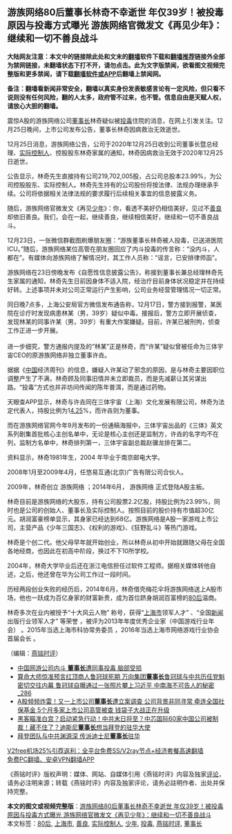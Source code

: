  <h2>游族网络80后董事长林奇不幸逝世 年仅39岁！被投毒原因与投毒方式曝光 游族网络官微发文《再见少年》：继续和一切不善良战斗</h2> <p class="notice"><b>大陆网友注意：本文中的链接除此处和文末的<a href="https://github.com/bannedbook/fanqiang" >翻墙</a>软件下载和<a href="https://github.com/killgcd/justmysocks/blob/master/README.md">翻墙推荐</a>链接外全部为禁网链接，未翻墙状态下打不开，请勿点击。此为文字版禁闻，欲看图文视频完整版和更多禁闻，请下载<a href="https://github.com/bannedbook/fanqiang">翻墙软件或APP</a>后翻墙上禁闻网。</p><p>备注：翻墙看新闻非常安全，翻墙以真实身份发表敏感言论有一定风险，但只看不说则没有任何风险，翻的人太多，政府管不过来，也不管。信息自由是天赋人权，请放心大胆的翻墙。</b></p>  <div class="entry">  <p></p> <p>震惊A股的游族网络公司<a href="https://www.bannedbook.org/bnews/tag/%e8%91%a3%e4%ba%8b%e9%95%bf/" class="st_tag internal_tag" rel="tag" title="标签 董事长 下的日志">董事长</a>林奇疑似被<a href="https://www.bannedbook.org/bnews/tag/%E6%8A%95%E6%AF%92/" class="st_tag internal_tag" rel="tag" title="标签 投毒 下的日志">投毒</a>住院的消息&#65292;在网上引发关注&#12290;12月25日晚间&#65292;上市公司发布公告&#65292;董事长林奇因病救治无效逝世&#12290;</p> <p>   12月25日消息&#65292;游族网络公告&#65292;公司于2020年12月25日收到公司董事长暨总经理&#12289;<a href="https://www.bannedbook.org/bnews/tag/%E5%AE%9E%E9%99%85%E6%8E%A7%E5%88%B6%E4%BA%BA/" class="st_tag internal_tag" rel="tag" title="标签 实际控制人 下的日志">实际控制人</a>&#12289;控股股东林奇家属的通知&#65292;林奇因病救治无效于2020年12月25日逝世&#12290;</p> <p>公告显示&#65292;林奇先生直接持有公司219,702,005股&#65292;占公司总股本23.99%&#65292;为公司控股股东&#12289;实际控制人&#12290;林奇先生持有的公司股份将按法律&#12289;法规办理继承手续&#12290;公司将依据相关法律法规的要求履行后续相关事宜的信息披露义务&#12290;</p> <p>随后&#65292;游族网络官微发文&#12298;再见<a href="https://www.bannedbook.org/bnews/tag/%E5%B0%91%E5%B9%B4/" class="st_tag internal_tag" rel="tag" title="标签 少年 下的日志">少年</a>&#12299;&#65306;你&#65292;看透不美好仍相信美好&#65292;见过不<a href="https://www.bannedbook.org/bnews/tag/%E5%96%84%E8%89%AF/" class="st_tag internal_tag" rel="tag" title="标签 善良 下的日志">善良</a>却依旧善良&#12290;我们&#65292;会在一起&#65292;继续善良&#65292;继续相信美好&#65292;继续和一切不善良战斗&#12290;</p>  <p>12月23日&#65292;一张微信群截图刷爆朋友圈&#65306;&#8220;游族董事长林奇被人投毒&#65292;已送进医院ICU&#12290;&#8221;随后&#65292;游族网络某位高管在朋友圈回应了内斗投毒的传言称&#65306;&#8220;没内斗&#65292;人都在&#8221;&#12290;有媒体向游族网络了解情况时&#65292;其工作人员称&#65306;&#8220;谣言&#65292;已安排律师函&#8221;&#12290;</p> <p>游族网络在23日傍晚发布&#12298;自愿性信息披露公告&#12299;&#65292;称接到董事长兼总经理林奇先生家属的通知&#65292;林奇先生日前因身体不适入院&#65292;经治疗目前身体状况稳定并在持续好转&#12290;上述事项并未对公司正常运行产生影响&#65292;公司业务经营管理情况一切正常&#12290;</p> <p>   同日晚7点多&#65292;上海公安局官方微信发布通告称&#65292;12月17日&#65292;警方接到报警&#65292;某医院在诊疗时发现病患林某&#65288;男&#65292;39岁&#65289;疑似中毒&#12290;接报后&#65292;警方立即开展侦查&#65292;发现林某的同事许某&#65288;男&#65292;39岁&#65289;有重大作案嫌疑&#12290;目前&#65292;许某已被刑拘&#65292;侦查工作正进一步开展&#12290;<br />&nbsp;<br />进一步细究&#65292;警方通报内提及的&#8220;林某&#8221;正是林奇&#65292;而&#8220;许某&#8221;疑似曾被任命为三体宇宙CEO的原游族网络非独立董事许垚&#12290;</p> <p>据据&#12298;<span class='wp_keywordlink_affiliate'><a href="https://www.bannedbook.org/" title="中国" target="_blank">中国</a></span>经济周刊&#12299;的信息&#65292;嫌疑人许某动了邪念的原因&#65292;是与林奇主要因职位调整产生了不满&#65292;林奇顾及同事旧情并未立即裁员&#65292;而是先减薪让其另谋出路&#12290;&#8220;投毒&#8221;方式也并非坊间传闻的陈年普洱&#65292;而是通过药物&#12290;</p> <p>天眼查APP显示&#65292;林奇与许垚同在三体宇宙&#65288;上海&#65289;文化发展有限公司&#65292;林奇为法定代表人&#65292;持股比例为1<span class='wp_keywordlink'><a href="https://www.bannedbook.org/forum3/topic15.html" title="1999.4.25中南海事件真相" target="_blank">4.25</a></span>%&#65292;而许垚则为董事&#12290;</p>  <p>而在游族网络官网今年9月发布的一份通稿海报中&#65292;三体宇宙出品的&#12298;三体&#12299;英文系列剧集首批核心主创名单中&#65292;无论是核心主创还是监制方&#65292;许垚的名字均不在列&#65292;监制方名单中&#65292;林奇排列第一&#65292;三体宇宙副总裁赵骥龙排在第二&#12290;</p> <p>   资料显示&#65292;林奇1981年生&#65292;2004 年毕业于南京邮电大学&#12290;</p> <p>2008年1月至2009年4月&#65292;任悠易互通(北京)广告有限公司合伙人&#12290;</p> <p>2009年&#65292;林奇创立 游族网络 &#65307;2014年6月&#65292; 游族网络 正式登陆A股主板&#12290; </p> <p>林奇目前是游族网络的大股东&#65292;持有公司股票2.2亿股&#65292;持股比例为23.99%&#65292;同时也是公司的创始人&#12289;董事长及实际控制人&#12290;按照目前的股价持有市值超30亿元&#12290;胡润富豪榜单显示&#65292;其身家已经达到68亿&#12290;游族网络是A股一家游戏上市公司&#65292;主营产品&#12298;少年三国志&#12299;&#12289;&#12298;权利的游戏&#12299;&#12289;&#12298;狂野乱斗&#12299;等热门游戏&#12290;</p>  <p>林奇是个创二代&#12290;他父母早年就开始创业&#65292;所以林奇从初中开始就跟随父母在全国各地经商&#65292;也因此在初高中阶段&#65292;换过不下10所学校&#12290;</p> <p>2004年&#65292;林奇大学毕业后还在浙江电信担任过软件工程师&#12290;据相关媒体转他自述&#65292;之后&#65292;他还曾在华为公司工作过一段时间&#12290;</p> <p>   历经两段创业失败的经历后&#65292;2014年6月&#65292;林奇借壳梅花伞将游族网络送上A股市场&#65292;他也一跃成为百亿身家的财富新贵&#65292;成为首位跻身胡润百富榜的<a href="https://www.bannedbook.org/bnews/tag/80%E5%90%8E/" class="st_tag internal_tag" rel="tag" title="标签 80后 下的日志">80后</a>温商&#12290;</p> <p>林奇多次在业内被授予&#8220;十大风云人物&#8221; 称号&#65292;获得&#8220;<a href="https://www.bannedbook.org/bnews/tag/%E4%B8%8A%E6%B5%B7%E5%B8%82/" class="st_tag internal_tag" rel="tag" title="标签 上海市 下的日志">上海市</a>领军人才&#8221; &#12289;&#8220;全国<span class='wp_keywordlink_affiliate'><a href="https://www.bannedbook.org/" title="新闻">新闻</a></span>出版行业领军人才&#8221; 等荣誉 &#65292;被评为2013年年度优秀企业家&#65288;中国游戏行业年会&#65289; &#12290;2015年当选上海市科协常务委员 &#65292;2016年当选上海市网络游戏行业协会首届会长 &#12290;</p> <p>&#65288;编辑&#65306;<a href="https://www.bannedbook.org/bnews/tag/%e7%87%95%e9%93%ad%e6%97%b6%e8%af%84/" class="st_tag internal_tag" rel="tag" title="标签 燕铭时评 下的日志">燕铭时评</a>&#65289;</p>  <ul class='op-related-articles' title='相关阅读'> <li><a href='https://www.bannedbook.org/bnews/cbnews/20201225/1454487.html' target='_blank'>中国网游公司内斗 <b>董事长</b>遭同事投毒 脑部受损</a></li> <li><a href='https://www.bannedbook.org/bnews/comments/20201224/1454060.html' target='_blank'>算命大师惊准预言红顶商人鲁冠球死期 万向集团<b>董事长</b>鲁冠球与中共历任党魁密切交往内幕 鲁冠球自曝通过一张照片攀上习近平 中南海不可告人的秘密_286</a></li> <li><a href='https://www.bannedbook.org/bnews/comments/20201222/1452780.html' target='_blank'>A股频频炸雷！又一上市公司<b>董事长</b>遭立案调查 公司背景非同寻常 牵连全国社保基金 5个月多家上市公司高管被查 钱袋子大战正在升级</a></li> <li><a href='https://www.bannedbook.org/bnews/cbnews/20201219/1450920.html' target='_blank'>黑客瞄准白宫？启动紧急行动！中共末日将至？中芯国际60家中国公司被制裁！藏不住了？迪斯尼<b>董事长</b>想当拜登的驻华大使</a></li> <li><a href='https://www.bannedbook.org/bnews/taiwannews/20201218/1450304.html' target='_blank'>拜登团队与中共渊源深 传派迪士尼<b>董事长</b>驻华</a></li> </ul> <p class="texttj"> <a href="https://github.com/bannedbook/fanqiang/wiki/V2ray%E6%9C%BA%E5%9C%BA" target="_blank">V2free机场25%引荐返利：全平台免费SS/V2ray节点+经济套餐高速翻墙</a><br/> <a href="https://github.com/bannedbook/fanqiang/wiki/%E7%A6%81%E9%97%BB%E7%BD%91%E5%AE%89%E5%8D%93%E7%BF%BB%E5%A2%99%E6%96%B0%E9%97%BBAPP" target="_blank">免费PC翻墙、安卓VPN翻墙APP</a></p><p>&#12298;燕铭时评&#12299;版权声明&#65306;媒体&#12289;网站&#12289;自媒体引用&#12298;燕铭时评&#12299;内容及独家<span class='wp_keywordlink_affiliate'><a href="https://www.bannedbook.org/bnews/comments/" title="新闻评论" target="_blank">评论</a></span>&#65292;请务必注明来源&#65307;转载&#12298;燕铭时评&#12299;内容及独家评论&#65292;请务必註明作者&#12289;出处并保持完整&#12290;</p><a name='sharetosocial'></a>       <div><b>本文的图文或视频完整版</b>：<a href='https://www.bannedbook.org/bnews/comments/20201226/1455183.html'>游族网络80后董事长林奇不幸逝世 年仅39岁！被投毒原因与投毒方式曝光 游族网络官微发文《再见少年》：继续和一切不善良战斗</a></div>  </div><!--END ENTRY--> <div class="postfooter"> <div>本文标签：<a href="https://www.bannedbook.org/bnews/tag/80%E5%90%8E/" rel="tag">80后</a>, <a href="https://www.bannedbook.org/bnews/tag/%E4%B8%8A%E6%B5%B7%E5%B8%82/" rel="tag">上海市</a>, <a href="https://www.bannedbook.org/bnews/tag/%E5%96%84%E8%89%AF/" rel="tag">善良</a>, <a href="https://www.bannedbook.org/bnews/tag/%E5%AE%9E%E9%99%85%E6%8E%A7%E5%88%B6%E4%BA%BA/" rel="tag">实际控制人</a>, <a href="https://www.bannedbook.org/bnews/tag/%E5%B0%91%E5%B9%B4/" rel="tag">少年</a>, <a href="https://www.bannedbook.org/bnews/tag/%E6%8A%95%E6%AF%92/" rel="tag">投毒</a>, <a href="https://www.bannedbook.org/bnews/tag/%e7%87%95%e9%93%ad%e6%97%b6%e8%af%84/" rel="tag">燕铭时评</a>, <a href="https://www.bannedbook.org/bnews/tag/%e8%91%a3%e4%ba%8b%e9%95%bf/" rel="tag">董事长</a></div>  </div><!--END POSTFOOTER--> 